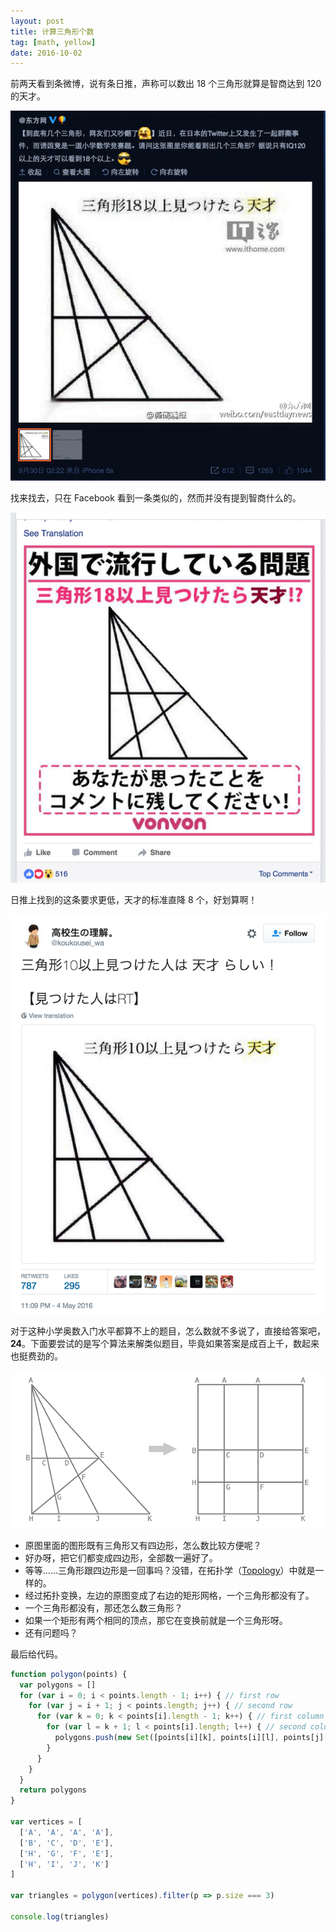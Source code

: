 ```yaml
---
layout: post
title: 计算三角形个数
tag: [math, yellow]
date: 2016-10-02
---
```


前两天看到条微博，说有条日推，声称可以数出 18 个三角形就算是智商达到 120 的天才。

![weibo](images/weibo.png)

找来找去，只在 Facebook 看到一条类似的，然而并没有提到智商什么的。

![facebook](images/facebook.png)

日推上找到的这条要求更低，天才的标准直降 8 个，好划算啊！

![twitter](images/twitter.png)

对于这种小学奥数入门水平都算不上的题目，怎么数就不多说了，直接给答案吧，**24**。下面要尝试的是写个算法来解类似题目，毕竟如果答案是成百上千，数起来也挺费劲的。

![algorithm](images/algorithm.png)

- 原图里面的图形既有三角形又有四边形，怎么数比较方便呢？
- 好办呀，把它们都变成四边形，全部数一遍好了。
- 等等……三角形跟四边形是一回事吗？没错，在拓扑学（[Topology](https://en.wikipedia.org/wiki/Topology)）中就是一样的。
- 经过拓扑变换，左边的原图变成了右边的矩形网格，一个三角形都没有了。
- 一个三角形都没有，那还怎么数三角形？
- 如果一个矩形有两个相同的顶点，那它在变换前就是一个三角形呀。
- 还有问题吗？

最后给代码。

```js
function polygon(points) {
  var polygons = []
  for (var i = 0; i < points.length - 1; i++) { // first row
    for (var j = i + 1; j < points.length; j++) { // second row
      for (var k = 0; k < points[i].length - 1; k++) { // first column
        for (var l = k + 1; l < points[i].length; l++) { // second column
          polygons.push(new Set([points[i][k], points[i][l], points[j][k], points[j][l]]))
        }
      }
    }
  }
  return polygons
}

var vertices = [
  ['A', 'A', 'A', 'A'],
  ['B', 'C', 'D', 'E'],
  ['H', 'G', 'F', 'E'],
  ['H', 'I', 'J', 'K']
]

var triangles = polygon(vertices).filter(p => p.size === 3)

console.log(triangles)
```
